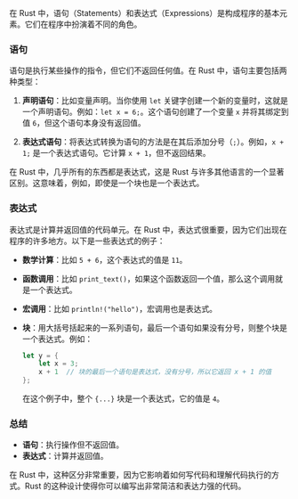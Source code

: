 在 Rust 中，语句（Statements）和表达式（Expressions）是构成程序的基本元素。它们在程序中扮演着不同的角色。

### 语句

语句是执行某些操作的指令，但它们不返回任何值。在 Rust 中，语句主要包括两种类型：

1. **声明语句**：比如变量声明。当你使用 `let` 关键字创建一个新的变量时，这就是一个声明语句。例如：`let x = 6;`。这个语句创建了一个变量 `x` 并将其绑定到值 `6`，但这个语句本身没有返回值。

2. **表达式语句**：将表达式转换为语句的方法是在其后添加分号（`;`）。例如，`x + 1;` 是一个表达式语句。它计算 `x + 1`，但不返回结果。

在 Rust 中，几乎所有的东西都是表达式，这是 Rust 与许多其他语言的一个显著区别。这意味着，例如，即使是一个块也是一个表达式。

### 表达式

表达式是计算并返回值的代码单元。在 Rust 中，表达式很重要，因为它们出现在程序的许多地方。以下是一些表达式的例子：

- **数学计算**：比如 `5 + 6`，这个表达式的值是 `11`。
- **函数调用**：比如 `print_text()`，如果这个函数返回一个值，那么这个调用就是一个表达式。
- **宏调用**：比如 `println!("hello")`，宏调用也是表达式。
- **块**：用大括号括起来的一系列语句，最后一个语句如果没有分号，则整个块是一个表达式。例如：

  ```rust
  let y = {
      let x = 3;
      x + 1  // 块的最后一个语句是表达式，没有分号，所以它返回 x + 1 的值
  };
  ```

  在这个例子中，整个 `{...}` 块是一个表达式，它的值是 `4`。

### 总结

- **语句**：执行操作但不返回值。
- **表达式**：计算并返回值。

在 Rust 中，这种区分非常重要，因为它影响着如何写代码和理解代码执行的方式。Rust 的这种设计使得你可以编写出非常简洁和表达力强的代码。